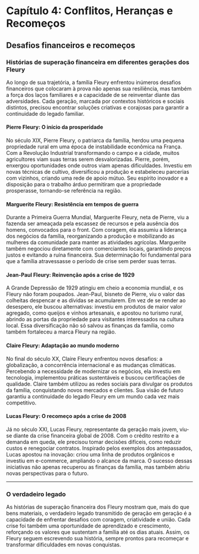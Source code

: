 
# Capítulo 4: Conflitos, Heranças e Recomeços

## Desafios financeiros e recomeços

### Histórias de superação financeira em diferentes gerações dos Fleury

Ao longo de sua trajetória, a família Fleury enfrentou inúmeros desafios financeiros que colocaram à prova não apenas sua resiliência, mas também a força dos laços familiares e a capacidade de se reinventar diante das adversidades. Cada geração, marcada por contextos históricos e sociais distintos, precisou encontrar soluções criativas e corajosas para garantir a continuidade do legado familiar.

#### Pierre Fleury: O início da prosperidade

No século XIX, Pierre Fleury, o patriarca da família, herdou uma pequena propriedade rural em uma época de instabilidade econômica na França. Com a Revolução Industrial transformando o campo e a cidade, muitos agricultores viam suas terras serem desvalorizadas. Pierre, porém, enxergou oportunidades onde outros viam apenas dificuldades. Investiu em novas técnicas de cultivo, diversificou a produção e estabeleceu parcerias com vizinhos, criando uma rede de apoio mútuo. Seu espírito inovador e a disposição para o trabalho árduo permitiram que a propriedade prosperasse, tornando-se referência na região.

#### Marguerite Fleury: Resistência em tempos de guerra

Durante a Primeira Guerra Mundial, Marguerite Fleury, neta de Pierre, viu a fazenda ser ameaçada pela escassez de recursos e pela ausência dos homens, convocados para o front. Com coragem, ela assumiu a liderança dos negócios da família, reorganizando a produção e mobilizando as mulheres da comunidade para manter as atividades agrícolas. Marguerite também negociou diretamente com comerciantes locais, garantindo preços justos e evitando a ruína financeira. Sua determinação foi fundamental para que a família atravessasse o período de crise sem perder suas terras.

#### Jean-Paul Fleury: Reinvenção após a crise de 1929

A Grande Depressão de 1929 atingiu em cheio a economia mundial, e os Fleury não foram poupados. Jean-Paul, bisneto de Pierre, viu o valor das colheitas despencar e as dívidas se acumularem. Em vez de se render ao desespero, ele buscou alternativas: investiu em produtos de maior valor agregado, como queijos e vinhos artesanais, e apostou no turismo rural, abrindo as portas da propriedade para visitantes interessados na cultura local. Essa diversificação não só salvou as finanças da família, como também fortaleceu a marca Fleury na região.

#### Claire Fleury: Adaptação ao mundo moderno

No final do século XX, Claire Fleury enfrentou novos desafios: a globalização, a concorrência internacional e as mudanças climáticas. Percebendo a necessidade de modernizar os negócios, ela investiu em tecnologia, implementou práticas sustentáveis e buscou certificações de qualidade. Claire também utilizou as redes sociais para divulgar os produtos da família, conquistando novos mercados e clientes. Sua visão de futuro garantiu a continuidade do legado Fleury em um mundo cada vez mais competitivo.

#### Lucas Fleury: O recomeço após a crise de 2008

Já no século XXI, Lucas Fleury, representante da geração mais jovem, viu-se diante da crise financeira global de 2008. Com o crédito restrito e a demanda em queda, ele precisou tomar decisões difíceis, como reduzir custos e renegociar contratos. Inspirado pelos exemplos dos antepassados, Lucas apostou na inovação: criou uma linha de produtos orgânicos e investiu em e-commerce, ampliando o alcance da marca. O sucesso dessas iniciativas não apenas recuperou as finanças da família, mas também abriu novas perspectivas para o futuro.

---

### O verdadeiro legado

As histórias de superação financeira dos Fleury mostram que, mais do que bens materiais, o verdadeiro legado transmitido de geração em geração é a capacidade de enfrentar desafios com coragem, criatividade e união. Cada crise foi também uma oportunidade de aprendizado e crescimento, reforçando os valores que sustentam a família até os dias atuais. Assim, os Fleury seguem escrevendo sua história, sempre prontos para recomeçar e transformar dificuldades em novas conquistas.
```
